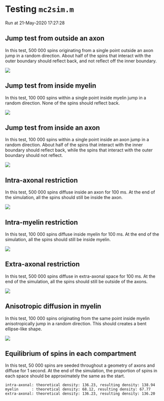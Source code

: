 # Testing `mc2sim.m`

Run at 21-May-2020 17:27:28

## Jump test from outside an axon

In this test, 500 000 spins originating from a single point outside an axon jump in a random direction. About half of the spins that interact with the outer boundary should reflect back, and not reflect off the inner boundary.

![](images/jump1.png)

## Jump test from inside myelin 

In this test, 100 000 spins within a single point inside myelin jump in a random direction. None of the spins should reflect back.

![](images/jump2.png)

## Jump test from inside an axon 

In this test, 100 000 spins within a single point inside an axon jump in a random direction. About half of the spins that interact with the inner boundary should reflect back, while the spins that interact with the outer boundary should not reflect.

![](images/jump3.png)

## Intra-axonal restriction

In this test, 500 000 spins diffuse inside an axon for 100 ms. At the end of the simulation, all the spins should still be inside the axon.

![](images/intraaxonal.png)

## Intra-myelin restriction

In this test, 100 000 spins diffuse inside myelin for 100 ms. At the end of the simulation, all the spins should still be inside myelin.

![](images/myelin.png)

## Extra-axonal restriction

In this test, 500 000 spins diffuse in extra-axonal space for 100 ms. At the end of the simulation, all the spins should still be outside of the axons.

![](images/extraxonal.png)

## Anisotropic diffusion in myelin

In this test, 100 000 spins originating from the same point inside myelin anisotropically jump in a random direction. This should creates a bent ellipse-like shape. 

![](images/anisotropic.png)

## Equilibrium of spins in each compartment

In this test, 50 000 spins are seeded throughout a geometry of axons and diffuse for 1 second. At the end of the simulation, the proportion of spins in each space should be approximately the same as the start.
```
intra-axonal: theoretical density: 136.23, resulting density: 138.94
myelin      : theoretical density: 68.12, resulting density: 67.77
extra-axonal: theoretical density: 136.23, resulting density: 136.20
```

